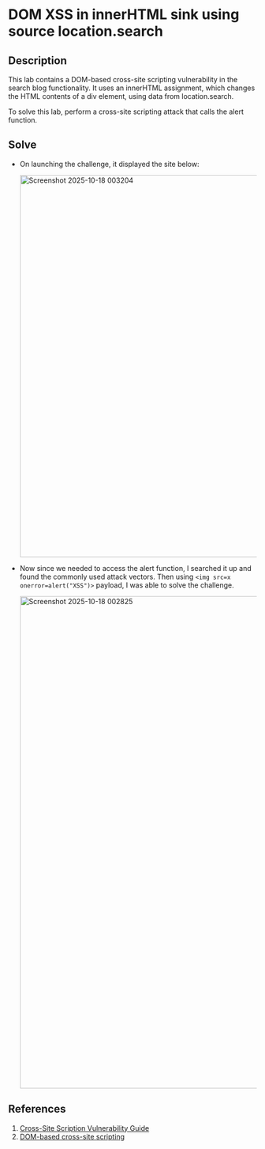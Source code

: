 # DOM XSS in innerHTML sink using source location.search

## Description
 This lab contains a DOM-based cross-site scripting vulnerability in the search blog functionality. It uses an innerHTML assignment, which changes the HTML contents of a div element, using data from location.search.

To solve this lab, perform a cross-site scripting attack that calls the alert function. 

## Solve

- On launching the challenge, it displayed the site below:
   
   <img width="1862" height="773" alt="Screenshot 2025-10-18 003204" src="https://github.com/user-attachments/assets/91b19f3d-9f29-4a92-ade0-65af145f7487" />

- Now since we needed to access the alert function, I searched it up and found the commonly used attack vectors. Then using `<img src=x onerror=alert("XSS")>` payload, I was able to solve the challenge.

   <img width="922" height="996" alt="Screenshot 2025-10-18 002825" src="https://github.com/user-attachments/assets/7718d149-8b31-473b-a3d6-67e37e9a40cd" />


## References
1. [Cross-Site Scription Vulnerability Guide](https://www.invicti.com/learn/cross-site-scripting-xss/)
2. [DOM-based cross-site scripting](https://www.invicti.com/learn/dom-based-cross-site-scripting-dom-xss/)
